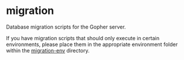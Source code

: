 # migration
Database migration scripts for the Gopher server.

If you have migration scripts that should only execute in certain environments, please place them
in the appropriate environment folder within the [migration-env](../migration-env) directory.
